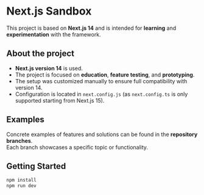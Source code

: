 # Next.js Sandbox

This project is based on **Next.js 14** and is intended for **learning** and **experimentation** with the framework.

## About the project

- **Next.js version 14** is used.
- The project is focused on **education**, **feature testing**, and **prototyping**.
- The setup was customized manually to ensure full compatibility with version 14.
- Configuration is located in `next.config.js` (as `next.config.ts` is only supported starting from Next.js 15).

## Examples

Concrete examples of features and solutions can be found in the **repository branches**.  
Each branch showcases a specific topic or functionality.

## Getting Started

```bash
npm install
npm run dev